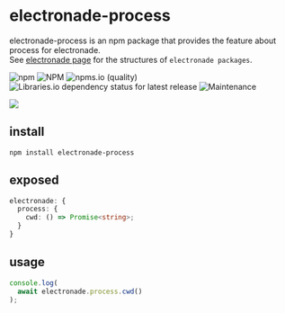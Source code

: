 # electronade-process

electronade-process is an npm package that provides the feature about process for electronade.  
See [electronade page](https://electronade.netlify.app/) for the structures of `electronade packages`.

![npm](https://img.shields.io/npm/v/electronade-process)
![NPM](https://img.shields.io/npm/l/electronade-process)
![npms.io (quality)](https://img.shields.io/npms-io/quality-score/electronade-process)
![Libraries.io dependency status for latest release](https://img.shields.io/librariesio/release/npm/electronade-process)
![Maintenance](https://img.shields.io/maintenance/yes/2022)

[![](https://nodei.co/npm/electronade-process.svg?mini=true)](https://www.npmjs.com/package/electronade-process)

## install

``` shell
npm install electronade-process
```

## exposed

``` typescript
electronade: {
  process: {
    cwd: () => Promise<string>;
  }
}
```

## usage
``` javascript
console.log(
  await electronade.process.cwd()
);
```
